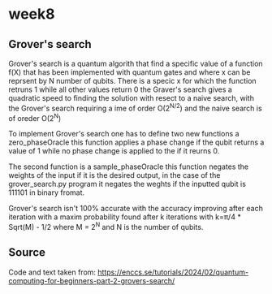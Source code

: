 # week8
## Grover's search
Grover's search is a quantum algorith that find a specific value of a function f(X) that has been implemented with quantum gates and where x can be reprsent by N number of qubits. There is a specic x for which the function retruns 1 while all other values return 0 the Graver's search gives a quadratic speed to finding the solution with resect to a naive search, with the Grover's search requiring a ime of order O(2<sup>N/2</sup>) and the naive search is of oreder O(2<sup>N</sup>)

To implement Grover's search one has to define two new functions a zero_phaseOracle this function applies a phase change if the qubit returns a value of 1 while no phase change is applied to the if it reurns 0.

The second function is a sample_phaseOracle this function negates the weights of the input if it is the desired output, in the case of the grover_search.py program it negates the weghts if the inputted qubit is 111101 in binary fromat.

Grover's search isn't 100% accurate with the accuracy improving after each iteration with a maxim probability found after k iterations with k=π/4 * Sqrt(M) - 1/2 where M = 2<sup>N</sup> and N is the number of qubits.

## Source

Code and text taken from: https://enccs.se/tutorials/2024/02/quantum-computing-for-beginners-part-2-grovers-search/

